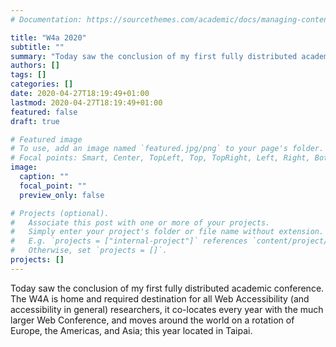 ```yaml
---
# Documentation: https://sourcethemes.com/academic/docs/managing-content/

title: "W4a 2020"
subtitle: ""
summary: "Today saw the conclusion of my first fully distributed academic conference. The W4A is home and required destination for all Web Accessibility (and accessibility in general) researchers, it co-locates every year with the much larger Web Conference, and moves around the world on a rotation of Europe, the Americas, and Asia; this year located in Taipai."
authors: []
tags: []
categories: []
date: 2020-04-27T18:19:49+01:00
lastmod: 2020-04-27T18:19:49+01:00
featured: false
draft: true

# Featured image
# To use, add an image named `featured.jpg/png` to your page's folder.
# Focal points: Smart, Center, TopLeft, Top, TopRight, Left, Right, BottomLeft, Bottom, BottomRight.
image:
  caption: ""
  focal_point: ""
  preview_only: false

# Projects (optional).
#   Associate this post with one or more of your projects.
#   Simply enter your project's folder or file name without extension.
#   E.g. `projects = ["internal-project"]` references `content/project/deep-learning/index.md`.
#   Otherwise, set `projects = []`.
projects: []
---
```


Today saw the conclusion of my first fully distributed academic conference. The W4A is home and required destination for all Web Accessibility (and accessibility in general) researchers, it co-locates every year with the much larger Web Conference, and moves around the world on a rotation of Europe, the Americas, and Asia; this year located in Taipai.